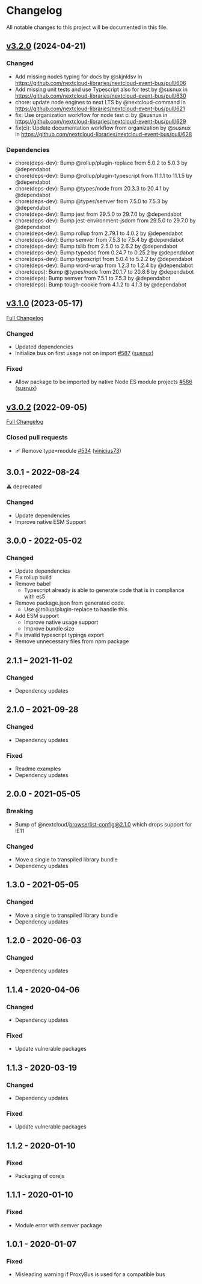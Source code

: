 # Changelog

All notable changes to this project will be documented in this file.

## [v3.2.0](https://github.com/nextcloud/nextcloud-event-bus/tree/v3.2.0) (2024-04-21)

### Changed

-   Add missing nodes typing for docs by @skjnldsv in https://github.com/nextcloud-libraries/nextcloud-event-bus/pull/606
-   Add missing unit tests and use Typescript also for test by @susnux in https://github.com/nextcloud-libraries/nextcloud-event-bus/pull/630
-   chore: update node engines to next LTS by @nextcloud-command in https://github.com/nextcloud-libraries/nextcloud-event-bus/pull/621
-   fix: Use organization workflow for node test ci by @susnux in https://github.com/nextcloud-libraries/nextcloud-event-bus/pull/629
-   fix(ci): Update documentation workflow from organization by @susnux in https://github.com/nextcloud-libraries/nextcloud-event-bus/pull/628

### Dependencies

-   chore(deps-dev): Bump @rollup/plugin-replace from 5.0.2 to 5.0.3 by @dependabot
-   chore(deps-dev): Bump @rollup/plugin-typescript from 11.1.1 to 11.1.5 by @dependabot
-   chore(deps-dev): Bump @types/node from 20.3.3 to 20.4.1 by @dependabot
-   chore(deps-dev): Bump @types/semver from 7.5.0 to 7.5.3 by @dependabot
-   chore(deps-dev): Bump jest from 29.5.0 to 29.7.0 by @dependabot
-   chore(deps-dev): Bump jest-environment-jsdom from 29.5.0 to 29.7.0 by @dependabot
-   chore(deps-dev): Bump rollup from 2.79.1 to 4.0.2 by @dependabot
-   chore(deps-dev): Bump semver from 7.5.3 to 7.5.4 by @dependabot
-   chore(deps-dev): Bump tslib from 2.5.0 to 2.6.2 by @dependabot
-   chore(deps-dev): Bump typedoc from 0.24.7 to 0.25.2 by @dependabot
-   chore(deps-dev): Bump typescript from 5.0.4 to 5.2.2 by @dependabot
-   chore(deps-dev): Bump word-wrap from 1.2.3 to 1.2.4 by @dependabot
-   chore(deps): Bump @types/node from 20.1.7 to 20.8.6 by @dependabot
-   chore(deps): Bump semver from 7.5.1 to 7.5.3 by @dependabot
-   chore(deps): Bump tough-cookie from 4.1.2 to 4.1.3 by @dependabot

## [v3.1.0](https://github.com/nextcloud/nextcloud-event-bus/tree/v3.1.0) (2023-05-17)

[Full Changelog](https://github.com/nextcloud/nextcloud-event-bus/compare/v3.0.2...v3.1.0)

### Changed

-   Updated dependencies
-   Initialize bus on first usage not on import [\#587](https://github.com/nextcloud/nextcloud-event-bus/pull/587) ([susnux](https://github.com/susnux))

### Fixed

-   Allow package to be imported by native Node ES module projects [\#586](https://github.com/nextcloud/nextcloud-event-bus/pull/586) ([susnux](https://github.com/susnux))

## [v3.0.2](https://github.com/nextcloud/nextcloud-event-bus/tree/v3.0.2) (2022-09-05)

[Full Changelog](https://github.com/nextcloud/nextcloud-event-bus/compare/v3.0.1...v3.0.2)

### Closed pull requests

-   🩹 Remove type=module [\#534](https://github.com/nextcloud/nextcloud-event-bus/pull/534) ([vinicius73](https://github.com/vinicius73))

## 3.0.1 - 2022-08-24

⚠️ deprecated

### Changed

-   Update dependencies
-   Improve native ESM Support

## 3.0.0 - 2022-05-02

### Changed

-   Update dependencies
-   Fix rollup build
-   Remove babel
    -   Typescript already is able to generate code that is in compliance with es5
-   Remove package.json from generated code.
    -   Use @rollup/plugin-replace to handle this.
-   Add ESM support
    -   Improve native usage support
    -   Improve bundle size
-   Fix invalid typescript typings export
-   Remove unnecessary files from npm package

## 2.1.1 – 2021-11-02

### Changed

-   Dependency updates

## 2.1.0 – 2021-09-28

### Changed

-   Dependency updates

### Fixed

-   Readme examples
-   Dependency updates

## 2.0.0 - 2021-05-05

### Breaking

-   Bump of @nextcloud/browserlist-config@2.1.0 which drops support for IE11

### Changed

-   Move a single to transpiled library bundle
-   Dependency updates

## 1.3.0 - 2021-05-05

### Changed

-   Move a single to transpiled library bundle
-   Dependency updates

## 1.2.0 - 2020-06-03

### Changed

-   Dependency updates

## 1.1.4 - 2020-04-06

### Changed

-   Dependency updates

### Fixed

-   Update vulnerable packages

## 1.1.3 - 2020-03-19

### Changed

-   Dependency updates

### Fixed

-   Update vulnerable packages

## 1.1.2 - 2020-01-10

### Fixed

-   Packaging of corejs

## 1.1.1 - 2020-01-10

### Fixed

-   Module error with semver package

## 1.0.1 - 2020-01-07

### Fixed

-   Misleading warning if ProxyBus is used for a compatible bus
